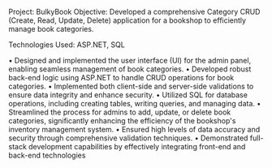 Project: BulkyBook
Objective: Developed a comprehensive Category CRUD (Create, Read, Update, Delete) application for a bookshop to efficiently manage book categories.

Technologies Used: ASP.NET, SQL

•	Designed and implemented the user interface (UI) for the admin panel, enabling seamless management of book categories.
•	Developed robust back-end logic using ASP.NET to handle CRUD operations for book categories.
•	Implemented both client-side and server-side validations to ensure data integrity and enhance security.
•	Utilized SQL for database operations, including creating tables, writing queries, and managing data.
•	Streamlined the process for admins to add, update, or delete book categories, significantly enhancing the efficiency of the bookshop's inventory management system.
•	Ensured high levels of data accuracy and security through comprehensive validation techniques.
•	Demonstrated full-stack development capabilities by effectively integrating front-end and back-end technologies
